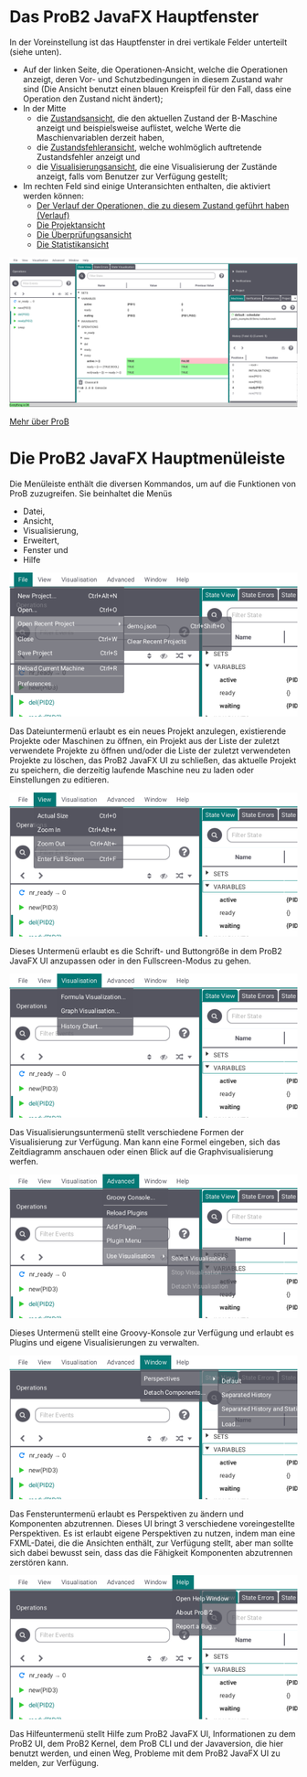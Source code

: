 # Das ProB2 JavaFX Hauptfenster

In der Voreinstellung ist das Hauptfenster in drei vertikale Felder unterteilt (siehe unten).

* Auf der linken Seite, die Operationen-Ansicht, welche die Operationen anzeigt, deren Vor- und Schutzbedingungen in diesem Zustand wahr sind (Die Ansicht benutzt einen blauen Kreispfeil für den Fall, dass eine Operation den Zustand nicht ändert);
* In der Mitte
	* die [Zustandsansicht](Hauptansicht/Zustandsansicht.md), die den aktuellen Zustand der B-Maschine anzeigt und beispielsweise auflistet, welche Werte die Maschienvariablen derzeit haben,
	* die [Zustandsfehleransicht](Hauptansicht/Zustandsfehler.md), welche wohlmöglich auftretende Zustandsfehler anzeigt und 
	* die [Visualisierungsansicht](Hauptansicht/Visualisierung.md), die eine Visualisierung der Zustände anzeigt, falls vom Benutzer zur Verfügung gestellt;
* Im rechten Feld sind einige Unteransichten enthalten, die aktiviert werden können:
	* [Der Verlauf der Operationen, die zu diesem Zustand geführt haben (Verlauf)](Verlauf.md)
	* [Die Projektansicht](Projekt.md)
	* [Die Überprüfungsansicht](Überprüfungen.md)
	* [Die Statistikansicht](Statistik.md)

![ProB2 JavaFX UI Übersicht](../screenshots/Overview.png)

[Mehr über ProB](https://www3.hhu.de/stups/prob/index.php/Main_Page)

# Die ProB2 JavaFX Hauptmenüleiste

Die Menüleiste enthält die diversen Kommandos, um auf die Funktionen von ProB zuzugreifen. Sie beinhaltet die Menüs
* Datei,
* Ansicht,
* Visualisierung,
* Erweitert,
* Fenster und
* Hilfe

![Dateimenü](../screenshots/Menu/File.png)

Das Dateiuntermenü erlaubt es ein neues Projekt anzulegen, existierende Projekte oder Maschinen zu öffnen, ein Projekt aus der Liste der zuletzt verwendete Projekte zu öffnen und/oder die Liste der zuletzt verwendeten Projekte zu löschen, das ProB2 JavaFX UI zu schließen, das aktuelle Projekt zu speichern, die derzeitig laufende Maschine neu zu laden oder Einstellungen zu editieren.

![Ansichtsmenü](../screenshots/Menu/View.png)

Dieses Untermenü erlaubt es die Schrift- und Buttongröße in dem ProB2 JavaFX UI anzupassen oder in den Fullscreen-Modus zu gehen. 

![Visualisierungsmenü](../screenshots/Menu/Visualisation.png)

Das Visualisierungsuntermenü stellt verschiedene Formen der Visualisierung zur Verfügung. Man kann eine Formel eingeben, sich das Zeitdiagramm anschauen oder einen Blick auf die Graphvisualisierung werfen.

![Weitere-Optionen-Menü](../screenshots/Menu/Advanced.png)

Dieses Untermenü stellt eine Groovy-Konsole zur Verfügung und erlaubt es Plugins und eigene Visualisierungen zu verwalten.

![Fenster-Menü](../screenshots/Menu/Window.png)

Das Fensteruntermenü erlaubt es Perspektiven zu ändern und Komponenten abzutrennen. Dieses UI bringt 3 verschiedene voreingestellte Perspektiven. Es ist erlaubt eigene Perspektiven zu nutzen, indem man eine FXML-Datei, die die Ansichten enthält, zur Verfügung stellt, aber man sollte sich dabei bewusst sein, dass das die Fähigkeit Komponenten abzutrennen zerstören kann.

![Hilfemenü](../screenshots/Menu/Help.png)

Das Hilfeuntermenü stellt Hilfe zum ProB2 JavaFX UI, Informationen zu dem ProB2 UI, dem ProB2 Kernel, dem ProB CLI und der Javaversion, die hier benutzt werden, und einen Weg, Probleme mit dem ProB2 JavaFX UI zu melden, zur Verfügung.
